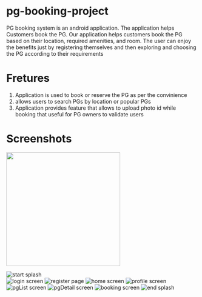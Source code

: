 # pg-booking-project
PG booking system is an android application. The application helps Customers book the PG. Our application helps customers book the PG based on their location, required amenities, and room. The user can enjoy the benefits just by registering themselves and then exploring and choosing the PG according to their requirements

# Fretures 

1. Application is used to book or reserve the PG as per the convinience
2. allows users to search PGs by location or popular PGs
3. Application provides feature that allows to upload photo id while booking that useful for PG owners to validate users

# Screenshots
<img src = "https://user-images.githubusercontent.com/96775945/234928958-2e0ce966-be6c-4d80-94ab-b5ec122f882b.jpg" width="300" heigth="500"/>

![start splash](https://user-images.githubusercontent.com/96775945/234928702-fc6a5432-7bad-44d3-8b06-112cea5d377d.jpg)  
![login screen](https://user-images.githubusercontent.com/96775945/234928958-2e0ce966-be6c-4d80-94ab-b5ec122f882b.jpg)
![register page](https://user-images.githubusercontent.com/96775945/234929004-46d5dd6b-fcad-49ca-b4e4-c83af3bae42b.png)
![home screen](https://user-images.githubusercontent.com/96775945/234929106-79c7e648-9dd4-42f7-bb8c-db2457c1384f.jpg)
![profile screen](https://user-images.githubusercontent.com/96775945/234929156-7bcad11a-2a27-4f97-a234-733be20245ff.jpg)
![pgList screen](https://user-images.githubusercontent.com/96775945/234929220-4b820749-f910-40b7-bfc7-e4862edcbe87.jpg)
![pgDetail screen](https://user-images.githubusercontent.com/96775945/234929311-ee2dc714-2b2a-45c2-a1b3-9806a8735a7e.jpg)
![booking screen](https://user-images.githubusercontent.com/96775945/234929358-2e0cf9bb-25e5-47cd-a6d6-33467b95c93a.jpg)
![end splash](https://user-images.githubusercontent.com/96775945/234929420-ea72f6c5-82a4-4e2e-af17-ba7d079bc97c.jpg)
